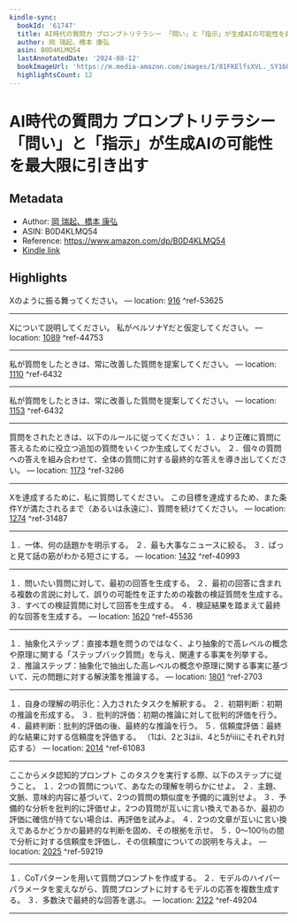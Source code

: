 ```yaml
---
kindle-sync:
  bookId: '61747'
  title: AI時代の質問力 プロンプトリテラシー 「問い」と「指示」が生成AIの可能性を最大限に引き出す
  author: 岡 瑞起、橋本 康弘
  asin: B0D4KLMQ54
  lastAnnotatedDate: '2024-08-12'
  bookImageUrl: 'https://m.media-amazon.com/images/I/81FKElfsXVL._SY160.jpg'
  highlightsCount: 12
---
```

# AI時代の質問力 プロンプトリテラシー 「問い」と「指示」が生成AIの可能性を最大限に引き出す
## Metadata
* Author: [岡 瑞起、橋本 康弘](https://www.amazon.comundefined)
* ASIN: B0D4KLMQ54
* Reference: https://www.amazon.com/dp/B0D4KLMQ54
* [Kindle link](kindle://book?action=open&asin=B0D4KLMQ54)

## Highlights
Xのように振る舞ってください。 — location: [916](kindle://book?action=open&asin=B0D4KLMQ54&location=916) ^ref-53625

---
Xについて説明してください。 私がペルソナYだと仮定してください。 — location: [1089](kindle://book?action=open&asin=B0D4KLMQ54&location=1089) ^ref-44753

---
私が質問をしたときは、常に改善した質問を提案してください。 — location: [1110](kindle://book?action=open&asin=B0D4KLMQ54&location=1110) ^ref-6432

---
私が質問をしたときは、常に改善した質問を提案してください。 — location: [1153](kindle://book?action=open&asin=B0D4KLMQ54&location=1153) ^ref-6432

---
質問をされたときは、以下のルールに従ってください： １．より正確に質問に答えるために役立つ追加の質問をいくつか生成してください。 ２．個々の質問への答えを組み合わせて、全体の質問に対する最終的な答えを導き出してください。 — location: [1173](kindle://book?action=open&asin=B0D4KLMQ54&location=1173) ^ref-3286

---
Xを達成するために、私に質問してください。 この目標を達成するため、また条件Yが満たされるまで（あるいは永遠に）、質問を続けてください。 — location: [1274](kindle://book?action=open&asin=B0D4KLMQ54&location=1274) ^ref-31487

---
１．一体、何の話題かを明示する。 ２．最も大事なニュースに絞る。 ３．ぱっと見て話の筋がわかる短さにする。 — location: [1432](kindle://book?action=open&asin=B0D4KLMQ54&location=1432) ^ref-40993

---
１．問いたい質問に対して、最初の回答を生成する。 ２．最初の回答に含まれる複数の言説に対して、誤りの可能性を正すための複数の検証質問を生成する。 ３．すべての検証質問に対して回答を生成する。 ４．検証結果を踏まえて最終的な回答を生成する。 — location: [1620](kindle://book?action=open&asin=B0D4KLMQ54&location=1620) ^ref-45536

---
１．抽象化ステップ：直接本題を問うのではなく、より抽象的で高レベルの概念や原理に関する「ステップバック質問」を与え、関連する事実を列挙する。 ２．推論ステップ：抽象化で抽出した高レベルの概念や原理に関する事実に基づいて、元の問題に対する解決策を推論する。 — location: [1801](kindle://book?action=open&asin=B0D4KLMQ54&location=1801) ^ref-2703

---
１．自身の理解の明示化：入力されたタスクを解釈する。 ２．初期判断：初期の推論を形成する。 ３．批判的評価：初期の推論に対して批判的評価を行う。 ４．最終判断：批判的評価の後、最終的な推論を行う。 ５．信頼度評価：最終的な結果に対する信頼度を評価する。 （1はi、2と3はii、4と5がiiiにそれぞれ対応する） — location: [2014](kindle://book?action=open&asin=B0D4KLMQ54&location=2014) ^ref-61083

---
ここからメタ認知的プロンプト このタスクを実行する際、以下のステップに従うこと。 １．2つの質問について、あなたの理解を明らかにせよ。 ２．主題、文脈、意味的内容に基づいて、2つの質問の類似度を予備的に識別せよ。 ３．予備的な分析を批判的に評価せよ。2つの質問が互いに言い換えであるか、最初の評価に確信が持てない場合は、再評価を試みよ。 ４．2つの文章が互いに言い換えであるかどうかの最終的な判断を固め、その根拠を示せ。 ５．0～100％の間で分析に対する信頼度を評価し、その信頼度についての説明を与えよ。 — location: [2025](kindle://book?action=open&asin=B0D4KLMQ54&location=2025) ^ref-59219

---
１．CoTパターンを用いて質問プロンプトを作成する。 ２．モデルのハイパーパラメータを変えながら、質問プロンプトに対するモデルの応答を複数生成する。 ３．多数決で最終的な回答を選ぶ。 — location: [2122](kindle://book?action=open&asin=B0D4KLMQ54&location=2122) ^ref-49204

---
